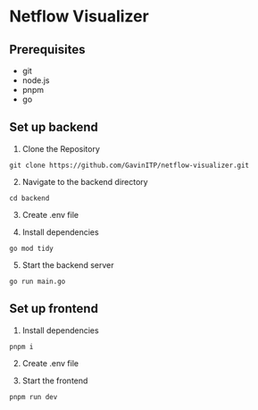 # Netflow Visualizer

## Prerequisites

- git
- node.js
- pnpm
- go

## Set up backend

1. Clone the Repository

```console
git clone https://github.com/GavinITP/netflow-visualizer.git
```

2. Navigate to the backend directory

```console
cd backend
```

3. Create .env file

4. Install dependencies

```console
go mod tidy
```

5. Start the backend server

```console
go run main.go
```

## Set up frontend

1. Install dependencies

```console
pnpm i
```

2. Create .env file

3. Start the frontend

```console
pnpm run dev
```
